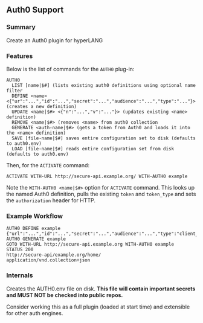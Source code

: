 ## Auth0 Support


### Summary
Create an Auth0 plugin for hyperLANG

### Features
Below is the list of commands for the `AUTH0` plug-in:

```
AUTH0
  LIST [name|$#] (lists existing auth0 definitions using optional name filter
  DEFINE <name> <{"ur":"...","id":"...","secret":"...","audience":"...","type":"..."}> (creates a new definition)
  UPDATE <name|$#> <{"n":"...","v":"..."}> (updates existing <name> definition)
  REMOVE <name|$#> (removes <name> from auth0 collection
  GENERATE <auth-name|$#> (gets a token from Auth0 and loads it into the <name> definition)
  SAVE [file-name|$#] saves entire configuration set to disk (defaults to auth0.env)
  LOAD [file-name|$#] reads entire configuration set from disk (defaults to auth0.env)
```  
Then, for the `ACTIVATE` command:

`ACTIVATE WITH-URL http://secure-api.example.org/ WITH-AUTH0 example`

Note the `WITH-AUTH0 <name|$#>` option for `ACTIVATE` command. This looks up the named Auth0 definition, pulls the existing `token` and `token_type` and sets the `authorization` header for HTTP.

### Example Workflow

```
AUTH0 DEFINE example {"url":"...","id":"...","secret":"...","audience":"...","type":"client_credentials"}
AUTH0 GENERATE example
GOTO WITH-URL http://secure-api.example.org WITH-AUTH0 example
STATUS 200
http://secure-api/example.org/home/
application/vnd.collection+json
```

### Internals

Creates the AUTH0.env file on disk.  **This file will contain important secrets and MUST NOT be checked into public repos.**

Consider working this as a full plugin (loaded at start time) and extensible for other auth engines.




  
  

